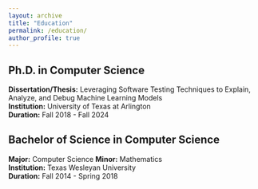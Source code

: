 ```yaml
---
layout: archive
title: "Education"
permalink: /education/
author_profile: true
---
```

## Ph.D. in Computer Science
**Dissertation/Thesis:** Leveraging Software Testing Techniques to Explain, Analyze, and Debug Machine Learning Models     
**Institution:** University of Texas at Arlington  
**Duration:** Fall 2018 - Fall 2024

## Bachelor of Science in Computer Science
**Major:** Computer Science 
**Minor:** Mathematics  
**Institution:** Texas Wesleyan University  
**Duration:** Fall 2014 - Spring 2018
